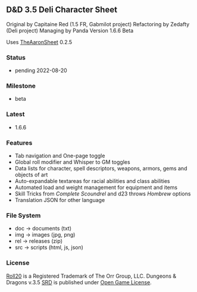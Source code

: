   ## D&D 3.5 Deli Character Sheet

  Original by Capitaine Red (1.5 FR, Gabmilot project)
  Refactoring by Zedafty (Deli project)
  Managing by Panda
  Version 1.6.6 Beta

  Uses [TheAaronSheet](https://github.com/shdwjk/TheAaronSheet) 0.2.5

  ### Status

  * pending 2022-08-20

  ### Milestone

  * beta

  ### Latest

  * 1.6.6

  ### Features

  * Tab navigation and One-page toggle
  * Global roll modifier and Whisper to GM toggles
  * Data lists for character, spell descriptors, weapons, armors, gems and objects of art
  * Auto-expandable textareas for racial abilities and class abilities
  * Automated load and weight management for equipment and items
  * Skill Tricks from *Complete Scoundrel* and d23 throws *Hombrew* options
  * Translation JSON for other language

  ### File System

  * doc -> documents (txt)
  * img -> images (jpg, png)
  * rel -> releases (zip)
  * src -> scripts (html, js, json)

  ### License

  [Roll20](https://roll20.net/) is a Registered Trademark of The Orr Group, LLC.
  Dungeons & Dragons v.3.5 [SRD](https://en.wikipedia.org/wiki/System_Reference_Document) is published under [Open Game License](https://en.wikipedia.org/wiki/Open_Game_License).
